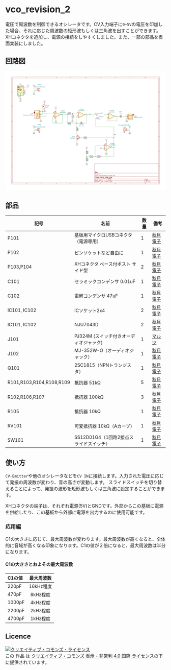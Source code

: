 # vco_revision_2
電圧で周波数を制御できるオシレータです。CV入力端子に`0~5V`の電圧を印加した場合、それに応じた周波数の矩形波もしくは三角波を出すことができます。
XHコネクタを追加し、電源の接続をしやすくしました。また、一部の部品を表面実装にしました。

## 回路図
![回路図](https://raw.githubusercontent.com/Qux/schematics/master/vco_revision_2/vco_revision_2.svg)

## 部品
|記号|名前|数量|備考|
|---|-----------|-------|-------|
|P101|基板用マイクロUSBコネクタ（電源専用）|1|[秋月電子](https://akizukidenshi.com/catalog/g/gC-10398/)|
|P102|ピンソケットなど自由に|1|[秋月電子](https://akizukidenshi.com/catalog/g/gC-10097/)|
|P103,P104|XHコネクタ ベース付ポスト サイド型|2|[秋月電子](https://akizukidenshi.com/catalog/g/gC-12262/)|
|C101|セラミックコンデンサ 0.01uF|1|[秋月電子](https://akizukidenshi.com/catalog/g/gC-10398/)|
|C102|電解コンデンサ 47uF|1|[秋月電子](https://akizukidenshi.com/catalog/g/gP-04627/)|
|IC101, IC102|ICソケット2x4|2|[秋月電子](https://akizukidenshi.com/catalog/g/gP-00017/)|
|IC101, IC102|NJU7043D|2|[秋月電子](https://akizukidenshi.com/catalog/g/gI-06840/)|
|J101|PJ324M (スイッチ付きオーディオジャック)|1|[マルツ](https://www.marutsu.co.jp/pc/i/46705/)|
|J102|MJ-352W-O（オーディオジャック）|1|[秋月電子](https://akizukidenshi.com/catalog/g/gC-08958/)|
|Q101|2SC1815（NPNトランジスタ）|1|[秋月電子](https://akizukidenshi.com/catalog/g/gI-17089/)|
|R101,R103,R104,R108,R109|抵抗器 51kΩ|5|[秋月電子](https://akizukidenshi.com/)|
|R102,R106,R107|抵抗器 100kΩ|3|[秋月電子](https://akizukidenshi.com/)|
|R105|抵抗器 10kΩ|1|[秋月電子](https://akizukidenshi.com/)|
|RV101|可変抵抗器 10kΩ（Aカーブ）|1|[秋月電子](https://akizukidenshi.com/catalog/g/gP-14773/)|
|SW101|SS12D01G4（1回路2接点スライドスイッチ）|1|[秋月電子](https://akizukidenshi.com/catalog/g/gP-12723/)|


## 使い方
`CV-Emitter`や他のオシレータなどを`CV IN`に接続します。入力された電圧に応じて発振の周波数が変わり、音の高さが変動します。 スライドスイッチを切り替えることによって、発振の波形を矩形波もしくは三角波に設定することができます。

XHコネクタの端子は、それぞれ電源(5V)とGNDです。外部からこの基板に電源を供給したり、この基板から外部に電源を出力するのに使用可能です。

### 応用編
C1の大きさに応じて、最大周波数が変わります。最大周波数が高くなると、全体的に音域が高くなる印象になります。C1の値が２倍になると、最大周波数は半分になります。

#### C1の大きさとおよその最大周波数
|C1の値|最大周波数|
|:--- |:-----------:|
|220pF|16kHz程度|
|470pF|8kHz程度|
|1000pF|4kHz程度|
|2200pF|2kHz程度|
|4700pF|1kHz程度|



## Licence
<a rel="license" href="http://creativecommons.org/licenses/by-nc/4.0/"><img alt="クリエイティブ・コモンズ・ライセンス" style="border-width:0" src="https://i.creativecommons.org/l/by-nc/4.0/88x31.png" /></a><br />この 作品 は <a rel="license" href="http://creativecommons.org/licenses/by-nc/4.0/">クリエイティブ・コモンズ 表示 - 非営利 4.0 国際 ライセンス</a>の下に提供されています。
